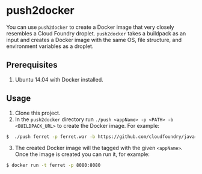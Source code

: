 # push2docker

You can use `push2docker` to create a Docker image that very closely resembles a Cloud Foundry droplet. `push2docker` takes a buildpack as an input and creates a Docker image with the same OS, file structure, and environment variables as a droplet.

## Prerequisites

1. Ubuntu 14.04 with Docker installed.

## Usage

1. Clone this project.
2. In the `push2docker` directory run `./push <appName> -p <PATH> -b <BUILDPACK_URL>` to create the Docker image. For example:

```bash
$  ./push ferret -p ferret.war -b https://github.com/cloudfoundry/java-buildpack
```
3. The created Docker image will the tagged with the given `<appName>`. Once the image is created you can run it, for example:

```bash
$ docker run -t ferret -p 8080:8080
```

